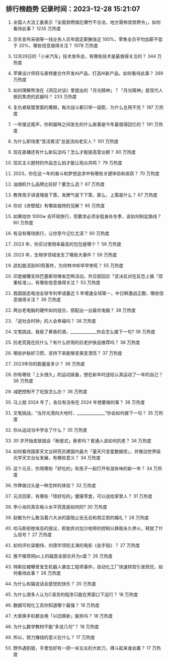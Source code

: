
## 排行榜趋势 记录时间：2023-12-28 15:21:07
  
  1. 全国人大法工委表示「全面禁燃烟花爆竹不合法，地方需修改禁燃令」，如何看待此事？ 1235 万热度
    
  2. 京东宣布采销等一线业务人员年固定薪酬涨近 100%，零售全员平均加薪不低于 20%，哪些信息值得关注？ 1078 万热度
    
  3. 12月28日的「小米汽车」技术发布会，有哪些技术是最值得关注的？ 344 万热度
    
  4. 苹果设计师将与奥特曼合作开发AI产品，打造AI新产品，如何看待此事？ 269 万热度
    
  5. 如何理解熊浩在《洞见对谈》里提出的「月光精神」？「月光精神」是现代人抵抗焦虑的武器吗？ 233 万热度
    
  6. 复仇者联盟里面的鹰眼，每次战斗都只带一袋箭，为什么总用不完？ 197 万热度
    
  7. 一年接近尾声，你和猫咪之间发生的什么故事是今年最值得回忆的？ 191 万热度
    
  8. 为什么职场里“苦活累活”总是流向老实人？ 101 万热度
    
  9. 现在直播还有什么新玩法吗？怎么才能提高营业额？ 80 万热度
    
  10. 现实主义题材的作品怎么拍才能让观众共鸣？ 79 万热度
    
  11. 2023，你在这一年的奋斗和梦想追求中有哪些关键体验和收获？ 70 万热度
    
  12. 油烟机什么品牌比较好？要怎么选？ 67 万热度
    
  13. 教育孩子讲道理是下策，发脾气是下下策，那么，上策是什么？ 67 万热度
    
  14. 你对《赤壁赋》有哪些独特的见解？ 65 万热度
    
  15. 如果给你 1000w 去环球旅行，但要求必须全程身处冬季，该如何制定路线？ 60 万热度
    
  16. 有没有哪场旅行，让你至今记忆尤深？ 60 万热度
    
  17. 2023 年，你买过使用率最高的包包是哪个？ 59 万热度
    
  18. 2023 年，生物学领域发生了哪些大事件？ 59 万热度
    
  19. 武松能活到80而善终，为何林冲却早早惨死？ 55 万热度
    
  20. 印度被曝支持巴基斯坦俾省恐怖活动，外交部回应「坚决反对在反恐上搞『双重标准』」，有哪些信息值得关注？ 53 万热度
    
  21. 我国固态电池全球专利申请量近 5 年增速全球第一，中日韩激战正酣，哪些信息值得关注？ 39 万热度
    
  22. 两台老电脑的硬件如何组合，搭配出一台最优电脑？ 38 万热度
    
  23. 「逆社会时钟」的人会幸福吗？ 38 万热度
    
  24. 文笔挑战，我偷了黄昏的酒，_____________你会怎么接下一句? 38 万热度
    
  25. 抗老究竟在抗什么？有什么好用的抗老护肤品推荐吗？ 38 万热度
    
  26. 哪些护肤好习惯，坚持下来能够变美变漂亮？ 37 万热度
    
  27. 2023年你的跑量是多少？ 36 万热度
    
  28. 你有哪些「上头很久」的运动装备，想在新年时送给认真运动了一年的自己？ 36 万热度
    
  29. 减肥控制不了吃饭怎么办？ 36 万热度
    
  30. 马上就 2024 年了，各位有没有在 2024 年想要做的事？ 36 万热度
    
  31. 文笔挑战，“当月光洒向大地时，______________”你会如何接下一句？ 35 万热度
    
  32. 你从运动当中学会了什么？ 35 万热度
    
  33. 30 岁开始皮肤就会「断崖式」衰老吗？普通人该如何抗老？ 34 万热度
    
  34. 如何看待国家天文台研究员建国内最大「量天尺变星数据库」，并推动世界级光学天文台址发展，有哪些意义？ 34 万热度
    
  35. 这个元旦，你用哪些「好吃的」和孩子一起打开有滋有味的新一年？ 34 万热度
    
  36. 作弊做过头是一种怎样的体验？ 32 万热度
    
  37. 元旦回家，有哪些「怪好吃的」健康零食，可以送给家里人？ 31 万热度
    
  38. 李小龙的真实格斗水平究竟是如何的? 30 万热度
    
  39. 赵敏为什么敢当着六大派的面阻止张无忌和周芷若的婚礼？ 28 万热度
    
  40. 哈马斯拒绝埃及的提议，即放弃对加沙地带的控制以换取永久停火，释放了什么信号？ 27 万热度
    
  41. 如何评价梁朝伟、刘德华领衔主演的电影《金手指》？ 27 万热度
    
  42. 推不推荐把pc上的磁盘全部合并为c盘？ 26 万热度
    
  43. 特斯拉被曝曾发生机器人袭击工程师事件，自动化工厂快速转型引发担忧，如何看待此事？ 26 万热度
    
  44. 为什么和猫说话会感觉到快乐？ 20 万热度
    
  45. 为什么很多人认为C语言的程序只能在黑窗口下运行？ 18 万热度
    
  46. 数据可视化工具你知道哪个最强？ 18 万热度
    
  47. 大家换手机都会用「以旧换新」服务吗？ 18 万热度
    
  48. 为什么数学教材不能“多说几句”？ 18 万热度
    
  49. 所以，努力赚钱的意义在什么？ 17 万热度
    
  50. 野外遇到狼，手里恰好有一把一米五长的大砍刀，搏斗起来谁会赢？ 17 万热度
    